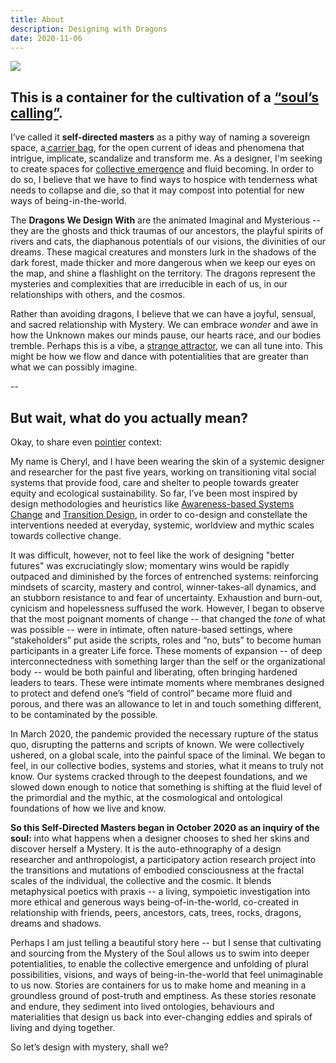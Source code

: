 ```yaml
---
title: About
description: Designing with Dragons
date: 2020-11-06
---
```

![](/images/unnamed-3.jpg)

## **This is a container for the cultivation of a [“soul’s calling”](https://cherylhsu.ca/post/2020-11-06-commitment-to-calling/).** 

I’ve called it **self-directed masters** as a pithy way of naming a sovereign space, a[ carrier bag](https://cherylhsu.ca/post/2020-12-02-carrier-bag-of-gatherings/), for the open current of ideas and phenomena that intrigue, implicate, scandalize and transform me. As a designer, I'm seeking to create spaces for [collective emergence](https://cherylhsu.ca/post/2020-11-11-first-mover/) and fluid becoming. In order to do so, I believe that we have to find ways to hospice with tenderness what needs to collapse and die, so that it may compost into potential for new ways of being-in-the-world. 

The **Dragons We Design With** are the animated Imaginal and Mysterious -- they are the ghosts and thick traumas of our ancestors, the playful spirits of rivers and cats, the diaphanous potentials of our visions, the divinities of our dreams. These magical creatures and monsters lurk in the shadows of the dark forest, made thicker and more dangerous when we keep our eyes on the map, and shine a flashlight on the territory. The dragons represent the mysteries and complexities that are irreducible in each of us, in our relationships with others, and the cosmos. 

Rather than avoiding dragons, I believe that we can have a joyful, sensual, and sacred relationship with Mystery. We can embrace *wonder* and awe in how the Unknown makes our minds pause, our hearts race, and our bodies tremble. Perhaps this is a vibe, a [strange attractor](https://cherylhsu.ca/post/2020-11-18-becoming-strange-attractor/), we can all tune into. This might be how we flow and dance with potentialities that are greater than what we can possibly imagine.

\--

## **But wait, what do you actually mean?** 

Okay, to share even [pointier](https://cherylhsu.ca/pages/glossary/) context:

My name is Cheryl, and I have been wearing the skin of a systemic designer and researcher for the past five years, working on transitioning vital social systems that provide food, care and shelter to people towards greater equity and ecological sustainability. So far, I’ve been most inspired by design methodologies and heuristics like [Awareness-based Systems Change](https://www.ottoscharmer.com/sites/default/files/TU_2016h.pdf) and [Transition Design](https://design.cmu.edu/tags/transition-design), in order to co-design and constellate the interventions needed at everyday, systemic, worldview and mythic scales towards collective change. 

It was difficult, however, not to feel like the work of designing "better futures" was excruciatingly slow; momentary wins would be rapidly outpaced and diminished by the forces of entrenched systems: reinforcing mindsets of scarcity, mastery and control, winner-takes-all dynamics, and an stubborn resistance to and fear of uncertainty. Exhaustion and burn-out, cynicism and hopelessness suffused the work. However, I began to observe that the most poignant moments of change -- that changed the *tone* of what was possible -- were in intimate, often nature-based settings, where “stakeholders” put aside the scripts, roles and “no, buts” to become human participants in a greater Life force. These moments of expansion -- of deep interconnectedness with something larger than the self or the organizational body -- would be both painful and liberating, often bringing hardened leaders to tears. These were intimate moments where membranes designed to protect and defend one’s “field of control” became more fluid and porous, and there was an allowance to let in and touch something different, to be contaminated by the possible. 

In March 2020, the pandemic provided the necessary rupture of the status quo, disrupting the patterns and scripts of known. We were collectively ushered, on a global scale, into the painful space of the liminal. We began to feel, in our collective bodies, systems and stories, what it means to truly not know. Our systems cracked through to the deepest foundations, and we slowed down enough to notice that something is shifting at the fluid level of the primordial and the mythic, at the cosmological and ontological foundations of how we live and know. 

**So this Self-Directed Masters began in October 2020 as an inquiry of the soul:** into what happens when a designer chooses to shed her skins and discover herself a Mystery. It is the auto-ethnography of a design researcher and anthropologist, a participatory action research project into the transitions and mutations of embodied consciousness at the fractal scales of the individual, the collective and the cosmic. It blends metaphysical poetics with praxis -- a living, sympoietic investigation into more ethical and generous ways being-of-in-the-world, co-created in relationship with friends, peers, ancestors, cats, trees, rocks, dragons, dreams and shadows.

Perhaps I am just telling a beautiful story here -- but I sense that cultivating and sourcing from the Mystery of the Soul allows us to swim into deeper potentialities, to enable the collective emergence and unfolding of plural possibilities, visions, and ways of being-in-the-world that feel unimaginable to us now. Stories are containers for us to make home and meaning in a groundless ground of post-truth and emptiness. As these stories resonate and endure, they sediment into lived ontologies, behaviours and materialities that design us back into ever-changing eddies and spirals of living and dying together. 

So let’s design with mystery, shall we?